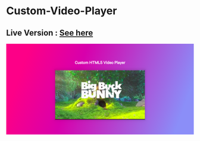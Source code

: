 # Custom-Video-Player

## Live Version : [See here](https://sauravchamoli17.github.io/Custom-Video-Player/)

[![Preview](preview.png)](https://sauravchamoli17.github.io/Custom-Video-Player/)
